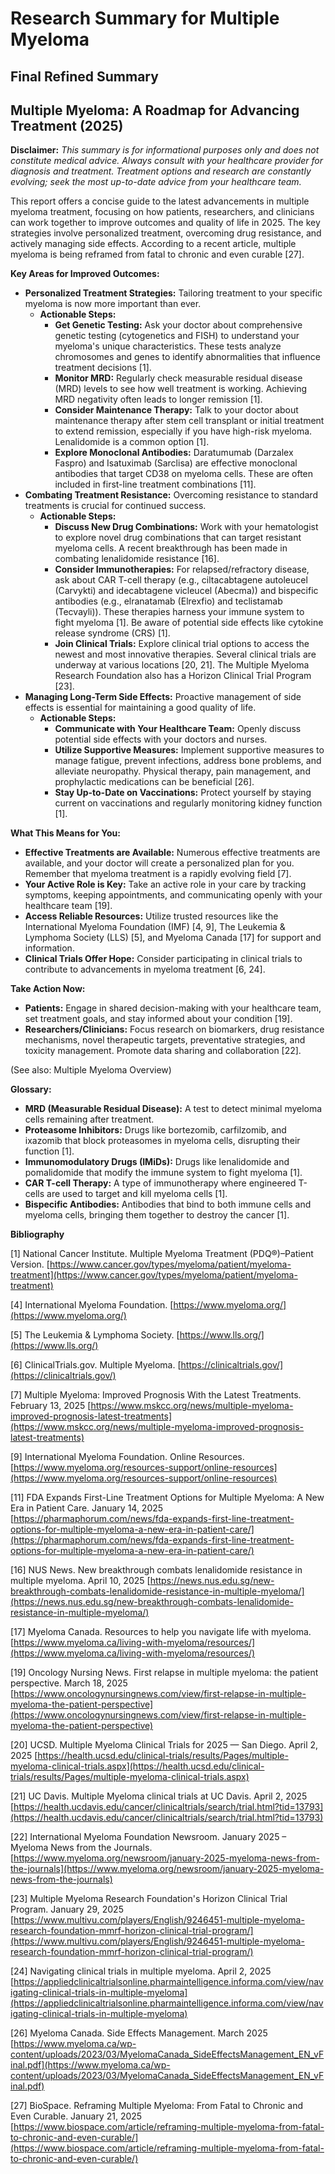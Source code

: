 # Research Summary for Multiple Myeloma

## Final Refined Summary

## Multiple Myeloma: A Roadmap for Advancing Treatment (2025)

**Disclaimer:** *This summary is for informational purposes only and does not constitute medical advice. Always consult with your healthcare provider for diagnosis and treatment. Treatment options and research are constantly evolving; seek the most up-to-date advice from your healthcare team.*

This report offers a concise guide to the latest advancements in multiple myeloma treatment, focusing on how patients, researchers, and clinicians can work together to improve outcomes and quality of life in 2025. The key strategies involve personalized treatment, overcoming drug resistance, and actively managing side effects. According to a recent article, multiple myeloma is being reframed from fatal to chronic and even curable [27].

**Key Areas for Improved Outcomes:**

*   **Personalized Treatment Strategies:** Tailoring treatment to your specific myeloma is now more important than ever.
    *   **Actionable Steps:**
        *   **Get Genetic Testing:** Ask your doctor about comprehensive genetic testing (cytogenetics and FISH) to understand your myeloma's unique characteristics. These tests analyze chromosomes and genes to identify abnormalities that influence treatment decisions [1].
        *   **Monitor MRD:** Regularly check measurable residual disease (MRD) levels to see how well treatment is working. Achieving MRD negativity often leads to longer remission [1].
        *   **Consider Maintenance Therapy:** Talk to your doctor about maintenance therapy after stem cell transplant or initial treatment to extend remission, especially if you have high-risk myeloma. Lenalidomide is a common option [1].
        *   **Explore Monoclonal Antibodies:** Daratumumab (Darzalex Faspro) and Isatuximab (Sarclisa) are effective monoclonal antibodies that target CD38 on myeloma cells. These are often included in first-line treatment combinations [11].
*   **Combating Treatment Resistance:** Overcoming resistance to standard treatments is crucial for continued success.
    *   **Actionable Steps:**
        *   **Discuss New Drug Combinations:** Work with your hematologist to explore novel drug combinations that can target resistant myeloma cells. A recent breakthrough has been made in combating lenalidomide resistance [16].
        *   **Consider Immunotherapies:** For relapsed/refractory disease, ask about CAR T-cell therapy (e.g., ciltacabtagene autoleucel (Carvykti) and idecabtagene vicleucel (Abecma)) and bispecific antibodies (e.g., elranatamab (Elrexfio) and teclistamab (Tecvayli)). These therapies harness your immune system to fight myeloma [1]. Be aware of potential side effects like cytokine release syndrome (CRS) [1].
        *   **Join Clinical Trials:** Explore clinical trial options to access the newest and most innovative therapies. Several clinical trials are underway at various locations [20, 21]. The Multiple Myeloma Research Foundation also has a Horizon Clinical Trial Program [23].
*   **Managing Long-Term Side Effects:** Proactive management of side effects is essential for maintaining a good quality of life.
    *   **Actionable Steps:**
        *   **Communicate with Your Healthcare Team:** Openly discuss potential side effects with your doctors and nurses.
        *   **Utilize Supportive Measures:** Implement supportive measures to manage fatigue, prevent infections, address bone problems, and alleviate neuropathy. Physical therapy, pain management, and prophylactic medications can be beneficial [26].
        *   **Stay Up-to-Date on Vaccinations:** Protect yourself by staying current on vaccinations and regularly monitoring kidney function [1].

**What This Means for You:**

*   **Effective Treatments are Available:** Numerous effective treatments are available, and your doctor will create a personalized plan for you. Remember that myeloma treatment is a rapidly evolving field [7].
*   **Your Active Role is Key:** Take an active role in your care by tracking symptoms, keeping appointments, and communicating openly with your healthcare team [19].
*   **Access Reliable Resources:** Utilize trusted resources like the International Myeloma Foundation (IMF) [4, 9], The Leukemia & Lymphoma Society (LLS) [5], and Myeloma Canada [17] for support and information.
*   **Clinical Trials Offer Hope:** Consider participating in clinical trials to contribute to advancements in myeloma treatment [6, 24].

**Take Action Now:**

*   **Patients:** Engage in shared decision-making with your healthcare team, set treatment goals, and stay informed about your condition [19].
*   **Researchers/Clinicians:** Focus research on biomarkers, drug resistance mechanisms, novel therapeutic targets, preventative strategies, and toxicity management. Promote data sharing and collaboration [22].

(See also: Multiple Myeloma Overview)

**Glossary:**

*   **MRD (Measurable Residual Disease):** A test to detect minimal myeloma cells remaining after treatment.
*   **Proteasome Inhibitors:** Drugs like bortezomib, carfilzomib, and ixazomib that block proteasomes in myeloma cells, disrupting their function [1].
*   **Immunomodulatory Drugs (IMiDs):** Drugs like lenalidomide and pomalidomide that modify the immune system to fight myeloma [1].
*   **CAR T-cell Therapy:** A type of immunotherapy where engineered T-cells are used to target and kill myeloma cells [1].
*   **Bispecific Antibodies:** Antibodies that bind to both immune cells and myeloma cells, bringing them together to destroy the cancer [1].

**Bibliography**

[1] National Cancer Institute. Multiple Myeloma Treatment (PDQ®)–Patient Version. [https://www.cancer.gov/types/myeloma/patient/myeloma-treatment](https://www.cancer.gov/types/myeloma/patient/myeloma-treatment)

[4] International Myeloma Foundation. [https://www.myeloma.org/](https://www.myeloma.org/)

[5] The Leukemia & Lymphoma Society. [https://www.lls.org/](https://www.lls.org/)

[6] ClinicalTrials.gov. Multiple Myeloma. [https://clinicaltrials.gov/](https://clinicaltrials.gov/)

[7] Multiple Myeloma: Improved Prognosis With the Latest Treatments. February 13, 2025 [https://www.mskcc.org/news/multiple-myeloma-improved-prognosis-latest-treatments](https://www.mskcc.org/news/multiple-myeloma-improved-prognosis-latest-treatments)

[9] International Myeloma Foundation. Online Resources. [https://www.myeloma.org/resources-support/online-resources](https://www.myeloma.org/resources-support/online-resources)

[11] FDA Expands First-Line Treatment Options for Multiple Myeloma: A New Era in Patient Care. January 14, 2025 [https://pharmaphorum.com/news/fda-expands-first-line-treatment-options-for-multiple-myeloma-a-new-era-in-patient-care/](https://pharmaphorum.com/news/fda-expands-first-line-treatment-options-for-multiple-myeloma-a-new-era-in-patient-care/)

[16] NUS News. New breakthrough combats lenalidomide resistance in multiple myeloma. April 10, 2025 [https://news.nus.edu.sg/new-breakthrough-combats-lenalidomide-resistance-in-multiple-myeloma/](https://news.nus.edu.sg/new-breakthrough-combats-lenalidomide-resistance-in-multiple-myeloma/)

[17] Myeloma Canada. Resources to help you navigate life with myeloma. [https://www.myeloma.ca/living-with-myeloma/resources/](https://www.myeloma.ca/living-with-myeloma/resources/)

[19] Oncology Nursing News. First relapse in multiple myeloma: the patient perspective. March 18, 2025 [https://www.oncologynursingnews.com/view/first-relapse-in-multiple-myeloma-the-patient-perspective](https://www.oncologynursingnews.com/view/first-relapse-in-multiple-myeloma-the-patient-perspective)

[20] UCSD. Multiple Myeloma Clinical Trials for 2025 — San Diego. April 2, 2025 [https://health.ucsd.edu/clinical-trials/results/Pages/multiple-myeloma-clinical-trials.aspx](https://health.ucsd.edu/clinical-trials/results/Pages/multiple-myeloma-clinical-trials.aspx)

[21] UC Davis. Multiple Myeloma clinical trials at UC Davis. April 2, 2025 [https://health.ucdavis.edu/cancer/clinicaltrials/search/trial.html?tid=13793](https://health.ucdavis.edu/cancer/clinicaltrials/search/trial.html?tid=13793)

[22] International Myeloma Foundation Newsroom. January 2025 – Myeloma News from the Journals. [https://www.myeloma.org/newsroom/january-2025-myeloma-news-from-the-journals](https://www.myeloma.org/newsroom/january-2025-myeloma-news-from-the-journals)

[23] Multiple Myeloma Research Foundation's Horizon Clinical Trial Program. January 29, 2025 [https://www.multivu.com/players/English/9246451-multiple-myeloma-research-foundation-mmrf-horizon-clinical-trial-program/](https://www.multivu.com/players/English/9246451-multiple-myeloma-research-foundation-mmrf-horizon-clinical-trial-program/)

[24] Navigating clinical trials in multiple myeloma. April 2, 2025 [https://appliedclinicaltrialsonline.pharmaintelligence.informa.com/view/navigating-clinical-trials-in-multiple-myeloma](https://appliedclinicaltrialsonline.pharmaintelligence.informa.com/view/navigating-clinical-trials-in-multiple-myeloma)

[26] Myeloma Canada. Side Effects Management. March 2025 [https://www.myeloma.ca/wp-content/uploads/2023/03/MyelomaCanada_SideEffectsManagement_EN_vFinal.pdf](https://www.myeloma.ca/wp-content/uploads/2023/03/MyelomaCanada_SideEffectsManagement_EN_vFinal.pdf)

[27] BioSpace. Reframing Multiple Myeloma: From Fatal to Chronic and Even Curable. January 21, 2025 [https://www.biospace.com/article/reframing-multiple-myeloma-from-fatal-to-chronic-and-even-curable/](https://www.biospace.com/article/reframing-multiple-myeloma-from-fatal-to-chronic-and-even-curable/)
